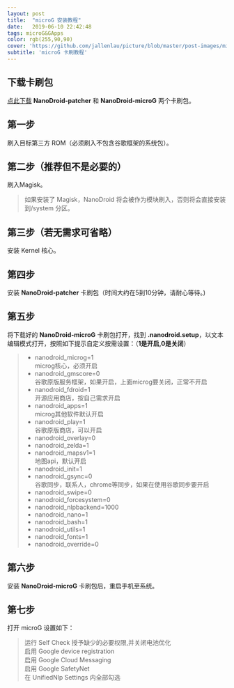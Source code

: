 ```yaml
---
layout: post
title:  "microG 安装教程"
date:   2019-06-10 22:42:48
tags: microG&GApps
color: rgb(255,90,90)
cover: 'https://github.com/jallenlau/picture/blob/master/post-images/microg_readme.jpg?raw=true'
subtitle: 'microG 卡刷教程'
---
```

## 下载卡刷包
[点此下载](https://androidfilehost.com/?w=files&flid=198483) **NanoDroid-patcher** 和 **NanoDroid-microG** 两个卡刷包。
## 第一步  
刷入目标第三方 ROM（必须刷入不包含谷歌框架的系统包）。
## 第二步（推荐但不是必要的）  
刷入Magisk。  
>如果安装了 Magisk，NanoDroid 将会被作为模块刷入，否则将会直接安装到/system 分区。


## 第三步（若无需求可省略）  
安装 Kernel 核心。
## 第四步  
安装 **NanoDroid-patcher** 卡刷包（时间大约在5到10分钟，请耐心等待。)
## 第五步  
将下载好的 **NanoDroid-microG** 卡刷包打开，找到 **.nanodroid.setup**，以文本编辑模式打开，按照如下提示自定义按需设置：（**1是开启,0是关闭**）
>- nanodroid_microg=1  
>microg核心，必须开启  
>- nanodroid_gmscore=0  
>谷歌原版服务框架，如果开启，上面microg要关闭，正常不开启  
>- nanodroid_fdroid=1  
>开源应用商店，按自己需求开启  
>- nanodroid_apps=1  
>microg其他软件默认开启  
>- nanodroid_play=1  
>谷歌原版商店，可以开启  
>- nanodroid_overlay=0  
>- nanodroid_zelda=1  
>- nanodroid_mapsv1=1  
>地图api，默认开启  
>- nanodroid_init=1  
>- nanodroid_gsync=0  
>谷歌同步，联系人，chrome等同步，如果在使用谷歌同步要开启  
>- nanodroid_swipe=0  
>- nanodroid_forcesystem=0  
>- nanodroid_nlpbackend=1000  
>- nanodroid_nano=1  
>- nanodroid_bash=1  
>- nanodroid_utils=1  
>- nanodroid_fonts=1  
>- nanodroid_override=0     


## 第六步  
安装 **NanoDroid-microG** 卡刷包后，重启手机至系统。
## 第七步  
打开 microG 设置如下：  
>运行 Self Check 授予缺少的必要权限,并关闭电池优化  
>启用 Google device registration  
>启用 Google Cloud Messaging  
>启用 Google SafetyNet  
>在 UnifiedNlp Settings 内全部勾选
